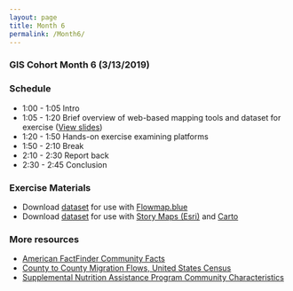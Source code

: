 ```yaml
---
layout: page
title: Month 6
permalink: /Month6/
---
```

### GIS Cohort Month 6 (3/13/2019)

### Schedule
* 1:00 - 1:05 Intro 
* 1:05 - 1:20 Brief overview of web-based mapping tools and dataset for exercise ([View slides](https://github.com/BCDigSchol/BostonCollegeGISCohort/blob/gh-pages/Month%206/GISCohort_Month6.pdf))
* 1:20 - 1:50 Hands-on exercise examining platforms 
* 1:50 - 2:10 Break 
* 2:10 - 2:30 Report back 
* 2:30 - 2:45 Conclusion

### Exercise Materials

* Download [dataset](https://docs.google.com/spreadsheets/d/1IRBIOBywJ9nNqBOf6VX0KXOmkMAc8c1dEr5qiu84TN8/edit#gid=1438429083) for use with [Flowmap.blue](https://flowmap.blue/)
* Download [dataset](https://drive.google.com/drive/folders/18gYVoEPi458n5F2vJx1eEDohZBY8EpKS) for use with [Story Maps (Esri)](https://storymaps.arcgis.com/) and [Carto](https://carto.com/signup/)

### More resources

* [American FactFinder Community Facts](https://factfinder.census.gov/faces/nav/jsf/pages/community_facts.xhtml)
* [County to County Migration Flows, United States Census](https://www.census.gov/topics/population/migration/guidance/county-to-county-migration-flows.html)
* [Supplemental Nutrition Assistance Program Community Characteristics](https://www.fns.usda.gov/ops/snap-community-characteristics-massachusetts)
